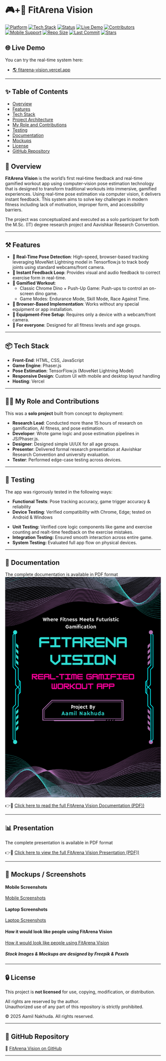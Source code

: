 # 🎮+💪 FitArena Vision

[![Platform](https://img.shields.io/badge/Platform-Web--based-blue)](#)
[![Tech Stack](https://img.shields.io/badge/Tech%20Stack-JavaScript%2C%20Phaser.js%2C%20TensorFlow.js-orange)](#)
[![Status](https://img.shields.io/badge/Status-Completed-brightgreen)](#)
[![Live Demo](https://img.shields.io/badge/Live%20Demo-Click%20Here-green)](https://fitarena-vision.vercel.app/)
[![Contributors](https://img.shields.io/badge/Maintained%20By-Solo%20Developer-informational)](#)
[![Mobile Support](https://img.shields.io/badge/Mobile%20Support-Yes-blueviolet)](#)
[![Repo Size](https://img.shields.io/github/repo-size/aamil-nakhuda/fitarena-vision)](#)
[![Last Commit](https://img.shields.io/github/last-commit/aamil-nakhuda/fitarena-vision)](#)
[![Stars](https://img.shields.io/github/stars/aamil-nakhuda/fitarena-vision?style=social)](#)


## 🌐 Live Demo

You can try the real-time system here:

* [🌎 fitarena-vision.vercel.app](https://fitarena-vision.vercel.app)

---

## ✨ Table of Contents
- [Overview](#-overview)
- [Features](#-features)
- [Tech Stack](#-tech-stack)
- [Project Architecture](#-project-architecture)
- [My Role and Contributions](#-my-role-and-contributions)
- [Testing](#-testing)
- [Documentation](#-documentation)
- [Mockups](#-mockups)
- [License](#-license)
- [GitHub Repository](#-github-repository)
## 🚀 Overview

**FitArena Vision** is the world’s first real‑time feedback and real-time gamified workout app using computer‑vision pose estimation technology that is designed to transform traditional workouts into immersive, gamified experiences. Using real-time pose estimation via computer vision, it delivers instant feedback. This system aims to solve key challenges in modern fitness including lack of motivation, improper form, and accessibility barriers.

The project was conceptualized and executed as a solo participant for both the M.Sc. (IT) degree research project and Aavishkar Research Convention.

---

## ⚒️ Features

- **💪 Real-Time Pose Detection**: High-speed, browser-based tracking leveraging MoveNet Lightning model in Tensorflow.js to track body joints using standard webcams/front camera.
- **📢 Instant Feedback Loop**: Provides visual and audio feedback to correct exercise form in real-time.
- **🌟 Gamified Workout**:
    - Classic Chrome Dino + Push-Up Game: Push-ups to control an on-screen dino game.
    - Game Modes: Endurance Mode, Skill Mode, Race Against Time.
- **🚀 Browser-Based Implementation**: Works without any special equipment or app installation.
- **🚫 Equipment-Free Setup**: Requires only a device with a webcam/front camera.
- **🔁 For everyone**: Designed for all fitness levels and age groups.

---

## 📦 Tech Stack

- **Front-End**: HTML, CSS, JavaScript
- **Game Engine**: Phaser.js
- **Pose Estimation**: TensorFlow.js (MoveNet Lightning Model)
- **Responsive Design**: Custom UI with mobile and desktop layout handling
- **Hosting**: Vercel

---

## 🧑‍💻 My Role and Contributions

This was a **solo project** built from concept to deployment:

- **Research Lead**: Conducted more thane 15 hours of research on gamification, AI fitness, and pose estimation.
- **Developer**: Wrote game logic and pose estimation pipelines in JS/Phaser.js.
- **Designer**: Designed simple UI/UX for all age groups.
- **Presenter**: Delivered formal research presentation at Aavishkar Research Convention and university evaluation.
- **Tester**: Performed edge-case testing across devices.

---

## 🧪 Testing
The app was rigorously tested in the following ways:

- **Functional Tests**: Pose tracking accuracy, game trigger accuracy & reliability
- **Device Testing**: Verified compatibility with Chrome, Edge; tested on Android & Windows
* **Unit Testing:** Verified core logic components like game and exercise counting and realt-time feedback on the exercise mistakes.
* **Integration Testing:** Ensured smooth interaction across entire game.
* **System Testing:** Evaluated full app flow on physical devices.
---

## 📄 Documentation

The complete documentation is available in PDF format 
![Preview](docs/cover_page.png)  

👉🔗 [Click here to read the full FitArena Vision Documentation (PDF))](docs/FitArena-Vision-Documentation.pdf)

---

## 📊 Presentation

The complete presentation is available in PDF format 

👉🔗 [Click here to view the full FitArena Vision Presentation (PDF))](docs/FitArenaVision-Presentation.pdf)

---

## 📸 Mockups / Screenshots
#### Mobile Screenshots
[Mobile Screenshots](images/FitArena-Vision-MobileScreenshots.pdf)
#### Laptop Screenshots
[Laptop Screenshots](images/FitArena-Vision-LaptopScreenshots.pdf)
#### How it would look like people using FitArena Vision
[How it would look like people using FitArena Vision](images/PeopleUsing_FitArenaVision.pdf)

##### Stock Images & Mockups are designed by Freepik & Pexels

---

## 🔒 License

This project is **not licensed** for use, copying, modification, or distribution.

All rights are reserved by the author.  
Unauthorized use of any part of this repository is strictly prohibited.

© 2025 Aamil Nakhuda. All rights reserved.

---

## 🔗 GitHub Repository

🔗 [FitArena Vision on GitHub](github.com/aamil-nakhuda/fitarena-vision)


---
